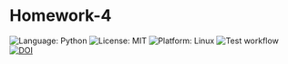 # Homework-4

<!-- Badges -->
![Language: Python](https://img.shields.io/badge/Language-Python-blue.svg)
![License: MIT](https://img.shields.io/badge/License-MIT-green.svg)
![Platform: Linux](https://img.shields.io/badge/Platform-Linux-orange.svg)
![Test workflow](https://github.com/Software-Engineering-Spring-2025/Homework-1/actions/workflows/python-app.yml/badge.svg)
[![DOI](https://zenodo.org/badge/914548455.svg)](https://doi.org/10.5281/zenodo.14720533)
